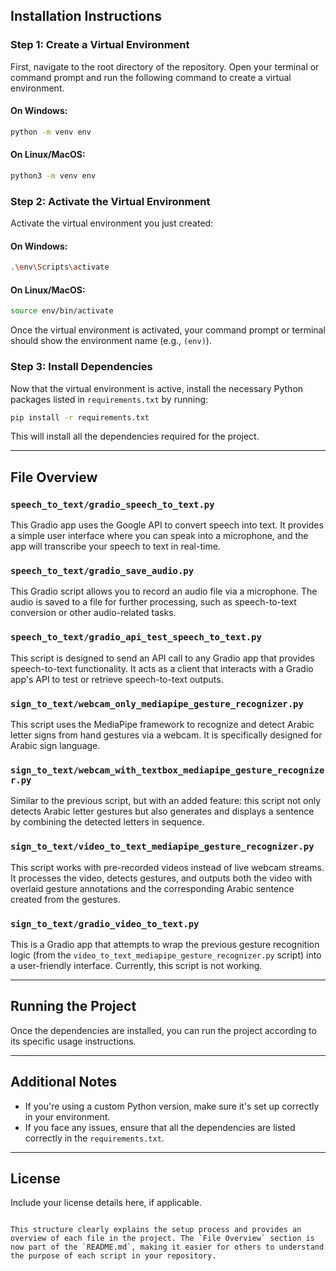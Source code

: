
## Installation Instructions

### Step 1: Create a Virtual Environment

First, navigate to the root directory of the repository. Open your terminal or command prompt and run the following command to create a virtual environment.

#### On Windows:
```bash
python -m venv env
```

#### On Linux/MacOS:
```bash
python3 -m venv env
```

### Step 2: Activate the Virtual Environment

Activate the virtual environment you just created:

#### On Windows:
```bash
.\env\Scripts\activate
```

#### On Linux/MacOS:
```bash
source env/bin/activate
```

Once the virtual environment is activated, your command prompt or terminal should show the environment name (e.g., `(env)`).

### Step 3: Install Dependencies

Now that the virtual environment is active, install the necessary Python packages listed in `requirements.txt` by running:

```bash
pip install -r requirements.txt
```

This will install all the dependencies required for the project.

---

## File Overview

### `speech_to_text/gradio_speech_to_text.py`
This Gradio app uses the Google API to convert speech into text. It provides a simple user interface where you can speak into a microphone, and the app will transcribe your speech to text in real-time.

### `speech_to_text/gradio_save_audio.py`
This Gradio script allows you to record an audio file via a microphone. The audio is saved to a file for further processing, such as speech-to-text conversion or other audio-related tasks.

### `speech_to_text/gradio_api_test_speech_to_text.py`
This script is designed to send an API call to any Gradio app that provides speech-to-text functionality. It acts as a client that interacts with a Gradio app's API to test or retrieve speech-to-text outputs.

### `sign_to_text/webcam_only_mediapipe_gesture_recognizer.py`
This script uses the MediaPipe framework to recognize and detect Arabic letter signs from hand gestures via a webcam. It is specifically designed for Arabic sign language.

### `sign_to_text/webcam_with_textbox_mediapipe_gesture_recognizer.py`
Similar to the previous script, but with an added feature: this script not only detects Arabic letter gestures but also generates and displays a sentence by combining the detected letters in sequence.

### `sign_to_text/video_to_text_mediapipe_gesture_recognizer.py`
This script works with pre-recorded videos instead of live webcam streams. It processes the video, detects gestures, and outputs both the video with overlaid gesture annotations and the corresponding Arabic sentence created from the gestures.

### `sign_to_text/gradio_video_to_text.py`
This is a Gradio app that attempts to wrap the previous gesture recognition logic (from the `video_to_text_mediapipe_gesture_recognizer.py` script) into a user-friendly interface. Currently, this script is not working.

---

## Running the Project

Once the dependencies are installed, you can run the project according to its specific usage instructions.

---

## Additional Notes

- If you're using a custom Python version, make sure it's set up correctly in your environment.
- If you face any issues, ensure that all the dependencies are listed correctly in the `requirements.txt`.

---

## License

Include your license details here, if applicable.
```

This structure clearly explains the setup process and provides an overview of each file in the project. The `File Overview` section is now part of the `README.md`, making it easier for others to understand the purpose of each script in your repository.